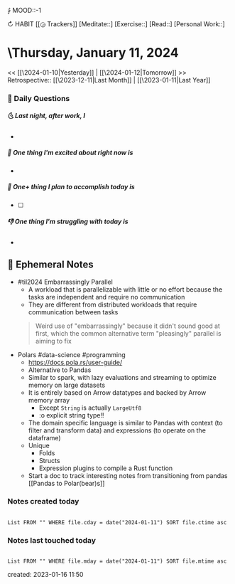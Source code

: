 ⨑ MOOD::-1

↻ HABIT [[◶ Trackers]]
[Meditate::]
[Exercise::]
[Read::]
[Personal Work::]

# \Thursday, January 11, 2024

\<\< [[\2024-01-10|Yesterday]] | [[\2024-01-12|Tomorrow]] >>
Retrospective:: [[\2023-12-11|Last Month]] | [[\2023-01-11|Last Year]]

### 📅 Daily Questions

##### 🌜 Last night, after work, I

-

##### 🙌 One thing I'm excited about right now is

-

##### 🚀 One+ thing I plan to accomplish today is

- [ ]

##### 👎 One thing I'm struggling with today is

-

## 📝 Ephemeral Notes

- #til2024 Embarrassingly Parallel
	- A workload that is parallelizable with little or no effort because the tasks are independent and require no communication
	- They are different from distributed workloads that require communication between tasks
	> Weird use of "embarrassingly" because it didn't sound good at first, which the common alternative term "pleasingly" parallel is aiming to fix
- Polars #data-science #programming 
	- https://docs.pola.rs/user-guide/
	- Alternative to Pandas 
	- Similar to spark, with lazy evaluations and streaming to optimize memory on large datasets
	- It is entirely based on Arrow datatypes and backed by Arrow memory array
		- Except `String` is actually `LargeUtf8`
		- :o explicit string type!!
	- The domain specific language is similar to Pandas with context (to filter and transform data) and expressions (to operate on the dataframe)
	- Unique
		- Folds
		- Structs
		- Expression plugins to compile a Rust function
	- Start a doc to track interesting notes from transitioning from pandas [[Pandas to Polar(bear)s]]
### Notes created today

```dataview

List FROM "" WHERE file.cday = date("2024-01-11") SORT file.ctime asc

```

### Notes last touched today

```dataview

List FROM "" WHERE file.mday = date("2024-01-11") SORT file.mtime asc

```

created: 2023-01-16 11:50
